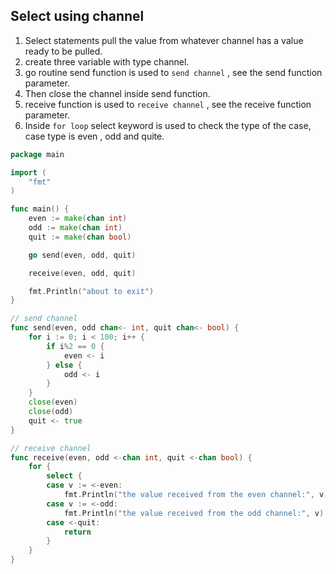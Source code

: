 ## Select using channel  
1. Select statements pull the value from whatever channel has a value ready to be pulled.   
1. create three variable with type channel.  
1. go routine send function is used to `send channel` , see the send function parameter.  
1. Then close the channel inside send function.  
1. receive function is used to `receive channel` , see the receive function parameter.
1. Inside `for loop` select keyword is used to check the type of the case, case type is even , odd and quite.  

````go
package main

import (
	"fmt"
)

func main() {
	even := make(chan int)
	odd := make(chan int)
	quit := make(chan bool)

	go send(even, odd, quit)

	receive(even, odd, quit)

	fmt.Println("about to exit")
}

// send channel
func send(even, odd chan<- int, quit chan<- bool) {
	for i := 0; i < 100; i++ {
		if i%2 == 0 {
			even <- i
		} else {
			odd <- i
		}
	}
	close(even)
	close(odd)
	quit <- true
}

// receive channel
func receive(even, odd <-chan int, quit <-chan bool) {
	for {
		select {
		case v := <-even:
			fmt.Println("the value received from the even channel:", v)
		case v := <-odd:
			fmt.Println("the value received from the odd channel:", v)
		case <-quit:
			return
		}
	}
}

````
